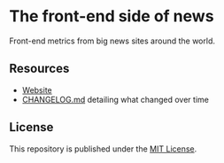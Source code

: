 # The front-end side of news

Front-end metrics from big news sites around the world.

## Resources

* [Website](https://isellsoap.github.io/front-end-side-of-news/)
* [CHANGELOG.md](https://github.com/isellsoap/front-end-side-of-news/blob/gh-pages/CHANGELOG.md) detailing what changed over time

## License

This repository is published under the [MIT License](https://opensource.org/licenses/mit-license).
